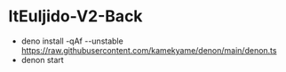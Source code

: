 # ItEuljido-V2-Back

- deno install -qAf --unstable https://raw.githubusercontent.com/kamekyame/denon/main/denon.ts
- denon start
